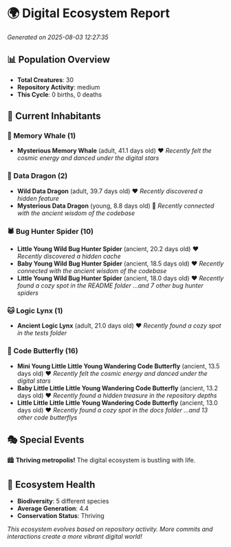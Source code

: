 # 🌍 Digital Ecosystem Report
*Generated on 2025-08-03 12:27:35*

## 📊 Population Overview
- **Total Creatures**: 30
- **Repository Activity**: medium
- **This Cycle**: 0 births, 0 deaths

## 👥 Current Inhabitants

### 🐋 Memory Whale (1)
- **Mysterious Memory Whale** (adult, 41.1 days old) ❤️
  *Recently felt the cosmic energy and danced under the digital stars*

### 🐉 Data Dragon (2)
- **Wild Data Dragon** (adult, 39.7 days old) ❤️
  *Recently discovered a hidden feature*
- **Mysterious Data Dragon** (young, 8.8 days old) 💚
  *Recently connected with the ancient wisdom of the codebase*

### 🕷️ Bug Hunter Spider (10)
- **Little Young Wild Bug Hunter Spider** (ancient, 20.2 days old) ❤️
  *Recently discovered a hidden cache*
- **Baby Young Wild Bug Hunter Spider** (ancient, 18.5 days old) ❤️
  *Recently connected with the ancient wisdom of the codebase*
- **Little Young Wild Bug Hunter Spider** (ancient, 18.0 days old) ❤️
  *Recently found a cozy spot in the README folder*
  *...and 7 other bug hunter spiders*

### 🐱 Logic Lynx (1)
- **Ancient Logic Lynx** (adult, 21.0 days old) ❤️
  *Recently found a cozy spot in the tests folder*

### 🦋 Code Butterfly (16)
- **Mini Young Little Little Young Wandering Code Butterfly** (ancient, 13.5 days old) ❤️
  *Recently felt the cosmic energy and danced under the digital stars*
- **Baby Little Little Little Young Wandering Code Butterfly** (ancient, 13.2 days old) ❤️
  *Recently found a hidden treasure in the repository depths*
- **Little Little Little Little Young Wandering Code Butterfly** (ancient, 13.0 days old) ❤️
  *Recently found a cozy spot in the docs folder*
  *...and 13 other code butterflys*

## 🎭 Special Events

🏙️ **Thriving metropolis!** The digital ecosystem is bustling with life.

## 🔬 Ecosystem Health
- **Biodiversity**: 5 different species
- **Average Generation**: 4.4
- **Conservation Status**: Thriving

*This ecosystem evolves based on repository activity. More commits and interactions create a more vibrant digital world!*